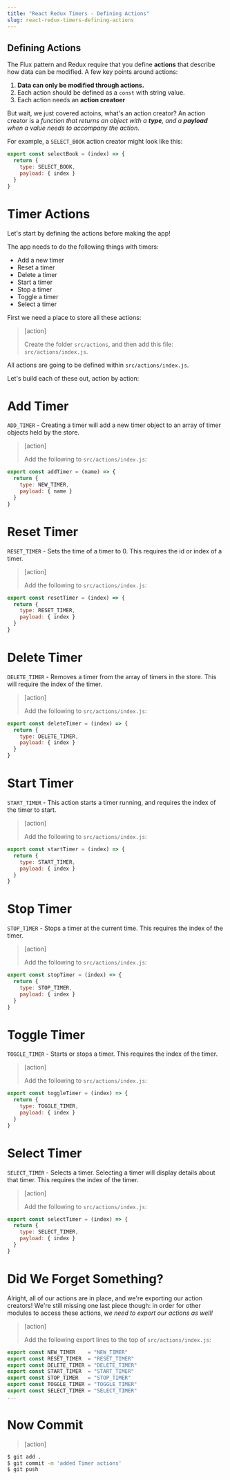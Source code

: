```yaml
---
title: "React Redux Timers - Defining Actions"
slug: react-redux-timers-defining-actions
---
```


## Defining Actions

The Flux pattern and Redux require that
you define **actions** that describe how data can be modified. A few key points around actions:

1. **Data can only be modified through actions.**
1. Each action should be defined as a `const` with string value.
1. Each action needs an **action creatoer**

But wait, we just covered actoins, what's an action creator? An action creator is a _function that returns an object with a **type**, and a **payload** when a value needs to accompany the action._

For example, a `SELECT_BOOK` action creator might look like this:

```js
export const selectBook = (index) => {
  return {
    type: SELECT_BOOK,
    payload: { index }
  }
}
```

# Timer Actions

Let's start by defining the actions before making the app!

The app needs to do the following things with timers:

- Add a new timer
- Reset a timer
- Delete a timer
- Start a timer
- Stop a timer
- Toggle a timer
- Select a timer

First we need a place to store all these actions:

> [action]
>
> Create the folder `src/actions`, and then add this file: `src/actions/index.js`.

All actions are going to be defined within `src/actions/index.js`.

Let's build each of these out, action by action:

# Add Timer

`ADD_TIMER` - Creating a timer will add a new timer object to an array of timer objects held by the store.

> [action]
>
> Add the following to `src/actions/index.js`:
>
```js
export const addTimer = (name) => {
  return {
    type: NEW_TIMER,
    payload: { name }
  }
}
```

# Reset Timer

`RESET_TIMER` - Sets the time of a timer to 0. This requires the id or index of a timer.

> [action]
>
> Add the following to `src/actions/index.js`:
>
```js
export const resetTimer = (index) => {
  return {
    type: RESET_TIMER,
    payload: { index }
  }
}
```

# Delete Timer

`DELETE_TIMER` - Removes a timer from the array of timers in the
store. This will require the index of the timer.

> [action]
>
> Add the following to `src/actions/index.js`:
>
```js
export const deleteTimer = (index) => {
  return {
    type: DELETE_TIMER,
    payload: { index }
  }
}
```

# Start Timer

`START_TIMER` - This action starts a timer running, and
requires the index of the timer to start.

> [action]
>
> Add the following to `src/actions/index.js`:
>
```js
export const startTimer = (index) => {
  return {
    type: START_TIMER,
    payload: { index }
  }
}
```

# Stop Timer

`STOP_TIMER` - Stops a timer at the current time. This requires
the index of the timer.

> [action]
>
> Add the following to `src/actions/index.js`:
>
```js
export const stopTimer = (index) => {
  return {
    type: STOP_TIMER,
    payload: { index }
  }
}
```

# Toggle Timer

`TOGGLE_TIMER` - Starts or stops a timer. This requires the
index of the timer.


> [action]
>
> Add the following to `src/actions/index.js`:
>
```js
export const toggleTimer = (index) => {
  return {
    type: TOGGLE_TIMER,
    payload: { index }
  }
}
```

# Select Timer

`SELECT_TIMER` - Selects a timer. Selecting a timer will
display details about that timer. This requires the index
of the timer.

> [action]
>
> Add the following to `src/actions/index.js`:
>
```js
export const selectTimer = (index) => {
  return {
    type: SELECT_TIMER,
    payload: { index }
  }
}
```

# Did We Forget Something?

Alright, all of our actions are in place, and we're exporting our action creators! We're still missing one last piece though: in order for other modules to access these actions, _we need to export our actions as well!_

> [action]
>
> Add the following export lines to the top of `src/actions/index.js`:
>
```js
export const NEW_TIMER    = "NEW_TIMER"
export const RESET_TIMER  = "RESET_TIMER"
export const DELETE_TIMER = "DELETE_TIMER"
export const START_TIMER  = "START_TIMER"
export const STOP_TIMER   = "STOP_TIMER"
export const TOGGLE_TIMER = "TOGGLE_TIMER"
export const SELECT_TIMER = "SELECT_TIMER"
...
```

# Now Commit

>[action]
>
```bash
$ git add .
$ git commit -m 'added Timer actions'
$ git push
```
